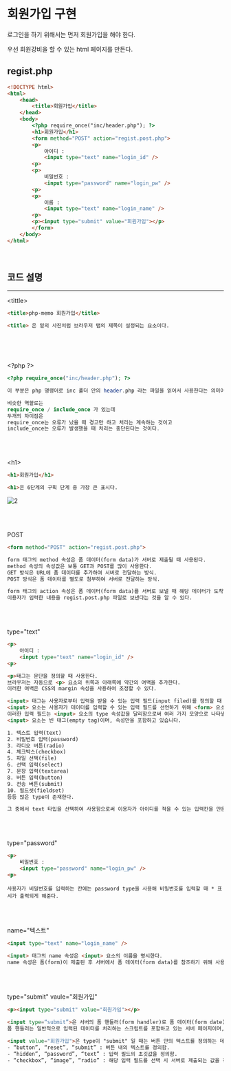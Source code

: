 # 회원가입 구현

로그인을 하기 위해서는 먼저 회원가입을 해야 한다.

우선 회원강비을 할 수 있는 html 페이지를 만든다.

## regist.php
```html
<!DOCTYPE html>
<html>
    <head>
        <title>회원가입</title>
    </head>
    <body>
        <?php require_once("inc/header.php"); ?>
        <h1>회원가입</h1>
        <form method="POST" action="regist.post.php">
        <p>
            아이디 : 
            <input type="text" name="login_id" />
        <p>
        <p>
            비밀번호 : 
            <input type="password" name="login_pw" />
        <p>            
        <p>
            이름 : 
            <input type="text" name="login_name" />
        <p>
        <p><input type="submit" value="회원가입"></p>
        </form>
    </body>
</html>
```
</br>

## 코드 설명
---

\<tittle>

```html
<title>php-memo 회원가입</title>
```
```html
<title> 은 밑의 사진처럼 브라우저 탭의 제목이 설정되는 요소이다.
```
![<tittle>](https://user-images.githubusercontent.com/106296883/230623956-37a2e395-6b04-4994-9312-e0332cb05b46.PNG)

</br>
</br>


\<?php ?>
```php
<?php require_once("inc/header.php"); ?>
```

```php
이 부분은 php 명령어로 inc 폴더 안의 header.php 라는 파일을 읽어서 사용한다는 의미이다.

비슷한 역할로는
require_once / include_once 가 있는데
두개의 차이점은
require_once는 오류가 났을 때 경고만 하고 처리는 계속하는 것이고
include_once는 오류가 발생했을 때 처리는 중단된다는 것이다.
```
</br>
</br>

\<h1>
```html
<h1>회원가입</h1>
```
```html
<h1>은 6단계의 구획 단계 중 가장 큰 표시다.
```
![2](https://user-images.githubusercontent.com/106296883/230624169-d694a586-408c-4d32-95b5-754b4d667f54.PNG)

</br>
</br>

POST
```html
<form method="POST" action="regist.post.php">
```
```html
form 태그의 method 속성은 폼 데이터(form data)가 서버로 제출될 때 사용된다.
method 속성의 속성값은 보통 GET과 POST를 많이 사용한다.
GET 방식은 URL에 폼 데이터를 추가하여 서버로 전달하는 방식.
POST 방식은 폼 데이터를 별도로 첨부하여 서버로 전달하는 방식.

form 태그의 action 속성은 폼 데이터(form data)를 서버로 보낼 때 해당 데이터가 도착할 URL을 적을 때 사용된다.
이용자가 입력한 내용을 regist.post.php 파일로 보낸다는 것을 알 수 있다.
```
</br>
</br>

type="text"
```html
<p>
    아이디 : 
    <input type="text" name="login_id" />
<p>
```
```html
<p>태그는 문단을 정의할 때 사용한다. 
브라우저는 자동으로 <p> 요소의 위쪽과 아래쪽에 약간의 여백을 추가한다.
이러한 여백은 CSS의 margin 속성을 사용하여 조정할 수 있다.

<input> 태그는 사용자로부터 입력을 받을 수 있는 입력 필드(input filed)를 정의할 때 사용한다.
<input> 요소는 사용자가 데이터를 입력할 수 있는 입력 필드를 선언하기 위해 <form> 요소 내부에서 사용됩니다.
이러한 입력 필드는 <input> 요소의 type 속성값을 달리함으로써 여러 가지 모양으로 나타낼 수 있다.
<input> 요소는 빈 태그(empty tag)이며, 속성만을 포함하고 있습니다.

1. 텍스트 입력(text)
2. 비밀번호 입력(password)
3. 라디오 버튼(radio)
4. 체크박스(checkbox)
5. 파일 선택(file)
6. 선택 입력(select)
7. 문장 입력(textarea)
8. 버튼 입력(button)
9. 전송 버튼(submit)
10. 필드셋(fieldset)
등등 많은 type이 존재한다.

그 중에서 text 타입을 선택하여 사용함으로써 이용자가 아이디를 적을 수 있는 입력칸을 만든다.
```
</br>
</br>

type="password"
```html
<p>
    비밀번호 : 
    <input type="password" name="login_pw" />
<p> 
```
```
사용자가 비밀번호를 입력하는 칸에는 password type을 사용해 비밀번호를 입력할 때 * 표시가 출력되게 해준다.
```
</br>
</br>

name="텍스트"
```html
<input type="text" name="login_name" />
```
```html
<input> 태그의 name 속성은 <input> 요소의 이름을 명시한다.
name 속성은 폼(form)이 제출된 후 서버에서 폼 데이터(form data)를 참조하기 위해 사용되거나, 자바스크립트에서 요소를 참조하기 위해 사용된다.
```
</br>
</br>

type="submit" vaule="회원가입"
```html
<p><input type="submit" value="회원가입"></p>
```
```html
<input type=“submit”>은 서버의 폼 핸들러(form handler)로 폼 데이터(form date)를 전송하는 제출 버튼(submit button)을 만들어낸다.
폼 핸들러는 일반적으로 입력된 데이터를 처리하는 스크립트를 포함하고 있는 서버 페이지이며, 이러한 폼 핸들러의 주소는 <form> 요소의 action 속성에 적혀있다.

<input value="회원가입">은 type이 "submit" 일 때는 버튼 안의 텍스트를 정의하는 데 사용한다.
- “button”, “reset”, “submit” : 버튼 내의 텍스트를 정의함.
- “hidden”, “password”, “text” : 입력 필드의 초깃값을 정의함.
- “checkbox”, “image”, “radio” : 해당 입력 필드를 선택 시 서버로 제출되는 값을 정의함.
```
</br>
</br>
